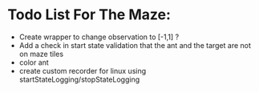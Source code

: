 # Todo List For The Maze:
* Create wrapper to change observation to [-1,1] ?
* Add a check in start state validation that the ant and the target are not on maze tiles
* color ant
* create custom recorder for linux using startStateLogging/stopStateLogging

